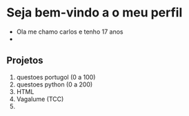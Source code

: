 # Seja bem-vindo a o meu perfil
- Ola me chamo carlos e tenho 17 anos
- 
## Projetos
1. questoes portugol (0 a 100)
2. questoes python (0 a 200)
3. HTML
4. Vagalume (TCC)
5. 

<!--
**dudumilan/dudumilan** is a ✨ _special_ ✨ repository because its `README.md` (this file) appears on your GitHub profile.

Here are some ideas to get you started:

- 🔭 I’m currently working on ...
- 🌱 I’m currently learning ...
- 👯 I’m looking to collaborate on ...
- 🤔 I’m looking for help with ...
- 💬 Ask me about ...
- 📫 How to reach me: ...
- 😄 Pronouns: ...
- ⚡ Fun fact: ...
-->
